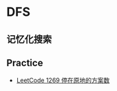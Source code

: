 # DFS

## 记忆化搜索

## Practice

- [LeetCode 1269 停在原地的方案数](https://leetcode-cn.com/problems/number-of-ways-to-stay-in-the-same-place-after-some-steps/)
